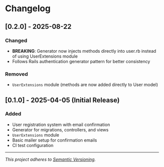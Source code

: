 # Changelog

## [0.2.0] - 2025-08-22
### Changed
- **BREAKING**: Generator now injects methods directly into user.rb instead of using UserExtensions module
- Follows Rails authentication generator pattern for better consistency
### Removed
- `UserExtensions` module (methods are now added directly to User model)

## [0.1.0] - 2025-04-05 (Initial Release)
### Added
- User registration system with email confirmation
- Generator for migrations, controllers, and views
- `UserExtensions` module
- Basic mailer setup for confirmation emails
- CI test configuration

---

*This project adheres to [Semantic Versioning](https://semver.org/).*
